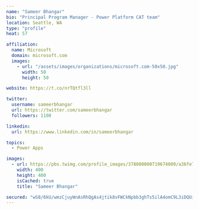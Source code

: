 ```yaml
---
name: "Sameer Bhangar"
bio: "Principal Program Manager - Power Platform CAT team"
location: Seattle, WA
type: "profile"
heat: 57

affiliation:
  name: Microsoft
  domain: microsoft.com
  images:
    - url: "/assets/images/organizations/microsoft.com-50x50.jpg"
      width: 50
      height: 50

website: https://t.co/nrTQtfl3ll

twitter:
  username: sameerbhangar
  url: https://twitter.com/sameerbhangar
  followers: 1100

linkedin:
  url: https://www.linkedin.com/in/sameerbhangar

topics:
  - Power Apps

images:
  - url: https://pbs.twimg.com/profile_images/378800000719674009/a36fe7ddfab1778b76e5793772e43798_400x400.jpeg
    width: 400
    height: 400
    isCached: true
    title: "Sameer Bhangar"

secured: "wS8/6kU/wmzCjuyWnAsRhQgAs4jtik8vFWCkNpbb3ghTs5ilA4omC9L3iDQUi01hFN9upUO4s+5kJ6UDRks1plRBvigiymF6IqOPmnp5zlG4Glvb+hij0kuv6orqHg7Kz1LT71ElY7wsma/EgoF29593YnlAiJFgB68Breg0+Rh4rRdS9Irw4E4nxLJsiiUrTeyM/1NvTHsSwsBhCdKHa8PIqowAI2qjp9xyiQz6w/9MzB02aimjBIBJb1K/PYk+tRFl7b/b+KtJha4xvW7HNHuTz+/dcqgEUQK2SJl0QQKDtNU+VrvJlsOuw4rpLS1laBZk3JG1DG2Z5YpwsltQnk4vUBjmdT7cAMjAu/swcP+YEjpGjq/UPQ26pZ4d8EaREekd0x4lHzNa8I4oRT3FaSENjLkbTKCDtqNQ9XL0S/U=;bD256mWAN4WyCMAZrxaSBQ=="
---
```



